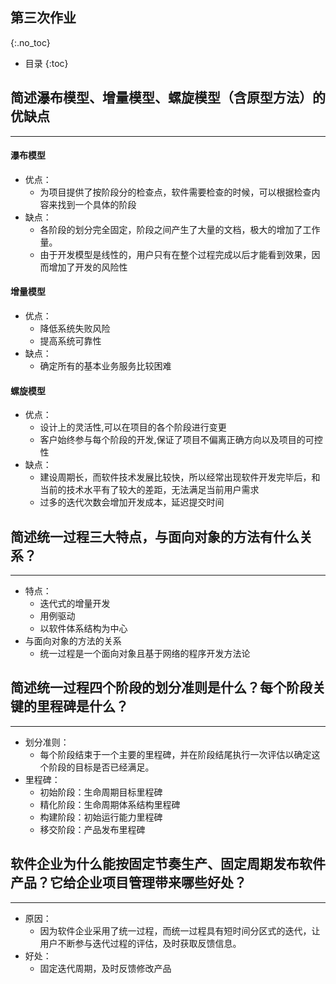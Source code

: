 ## 第三次作业
{:.no_toc}

* 目录
{:toc}

## 简述瀑布模型、增量模型、螺旋模型（含原型方法）的优缺点

------

#### 瀑布模型

- 优点：
  - 为项目提供了按阶段分的检查点，软件需要检查的时候，可以根据检查内容来找到一个具体的阶段
- 缺点：
  - 各阶段的划分完全固定，阶段之间产生了大量的文档，极大的增加了工作量。
  - 由于开发模型是线性的，用户只有在整个过程完成以后才能看到效果，因而增加了开发的风险性



#### 增量模型

- 优点：
  - 降低系统失败风险
  - 提高系统可靠性
- 缺点：
  - 确定所有的基本业务服务比较困难



#### 螺旋模型

- 优点：
  - 设计上的灵活性,可以在项目的各个阶段进行变更
  - 客户始终参与每个阶段的开发,保证了项目不偏离正确方向以及项目的可控性
- 缺点：
  - 建设周期长，而软件技术发展比较快，所以经常出现软件开发完毕后，和当前的技术水平有了较大的差距，无法满足当前用户需求
  - 过多的迭代次数会增加开发成本，延迟提交时间



## 简述统一过程三大特点，与面向对象的方法有什么关系？

------

- 特点：
  - 迭代式的增量开发
  - 用例驱动
  - 以软件体系结构为中心
- 与面向对象的方法的关系
  - 统一过程是一个面向对象且基于网络的程序开发方法论



## 简述统一过程四个阶段的划分准则是什么？每个阶段关键的里程碑是什么？

------

- 划分准则：
  - 每个阶段结束于一个主要的里程碑，并在阶段结尾执行一次评估以确定这个阶段的目标是否已经满足。
- 里程碑：
  - 初始阶段：生命周期目标里程碑
  - 精化阶段：生命周期体系结构里程碑
  - 构建阶段：初始运行能力里程碑
  - 移交阶段：产品发布里程碑



## 软件企业为什么能按固定节奏生产、固定周期发布软件产品？它给企业项目管理带来哪些好处？

------

- 原因：
  - 因为软件企业采用了统一过程，而统一过程具有短时间分区式的迭代，让用户不断参与迭代过程的评估，及时获取反馈信息。
- 好处：
  - 固定迭代周期，及时反馈修改产品

